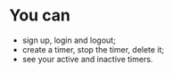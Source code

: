 # You can
- sign up, login and logout;
- create a timer, stop the timer, delete it;
- see your active and inactive timers.